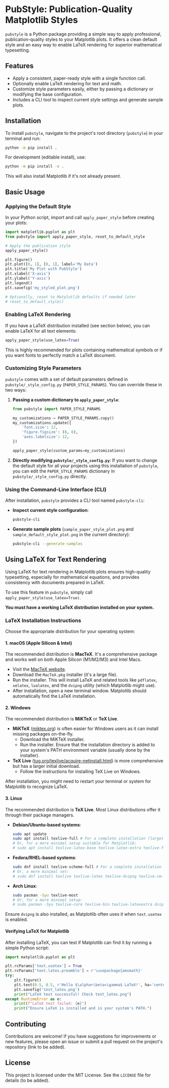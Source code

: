 # PubStyle: Publication-Quality Matplotlib Styles

`pubstyle` is a Python package providing a simple way to apply professional, publication-quality styles to your Matplotlib plots. It offers a clean default style and an easy way to enable LaTeX rendering for superior mathematical typesetting.

## Features

- Apply a consistent, paper-ready style with a single function call.
- Optionally enable LaTeX rendering for text and math.
- Customize style parameters easily, either by passing a dictionary or modifying the base configuration.
- Includes a CLI tool to inspect current style settings and generate sample plots.

## Installation

To install `pubstyle`, navigate to the project's root directory (`pubstyle`) in your terminal and run:

```bash
python -m pip install .
```

For development (editable install), use:

```bash
python -m pip install -e .
```

This will also install Matplotlib if it's not already present.

## Basic Usage

### Applying the Default Style

In your Python script, import and call `apply_paper_style` before creating your plots:

```python
import matplotlib.pyplot as plt
from pubstyle import apply_paper_style, reset_to_default_style

# Apply the publication style
apply_paper_style()

plt.figure()
plt.plot([0, 1], [0, 1], label='My Data')
plt.title('My Plot with PubStyle')
plt.xlabel('X-axis')
plt.ylabel('Y-axis')
plt.legend()
plt.savefig('my_styled_plot.png')

# Optionally, reset to Matplotlib defaults if needed later
# reset_to_default_style()
```

### Enabling LaTeX Rendering

If you have a LaTeX distribution installed (see section below), you can enable LaTeX for all text elements:

```python
apply_paper_style(use_latex=True)
```

This is highly recommended for plots containing mathematical symbols or if you want fonts to perfectly match a LaTeX document.

### Customizing Style Parameters

`pubstyle` comes with a set of default parameters defined in `pubstyle/_style_config.py` (`PAPER_STYLE_PARAMS`). You can override these in two ways:

1. **Passing a custom dictionary to `apply_paper_style`**:

    ```python
    from pubstyle import PAPER_STYLE_PARAMS

    my_customizations = PAPER_STYLE_PARAMS.copy()
    my_customizations.update({
        'font.size': 12,
        'figure.figsize': (8, 6),
        'axes.labelsize': 12,
    })

    apply_paper_style(custom_params=my_customizations)
    ```

2. **Directly modifying `pubstyle/_style_config.py`**:
    If you want to change the default style for all your projects using this installation of `pubstyle`, you can edit the `PAPER_STYLE_PARAMS` dictionary in `pubstyle/_style_config.py` directly.

### Using the Command-Line Interface (CLI)

After installation, `pubstyle` provides a CLI tool named `pubstyle-cli`:

- **Inspect current style configuration**:

    ```bash
    pubstyle-cli
    ```

- **Generate sample plots** (`sample_paper_style_plot.png` and `sample_default_style_plot.png` in the current directory):

    ```bash
    pubstyle-cli --generate-samples
    ```

## Using LaTeX for Text Rendering

Using LaTeX for text rendering in Matplotlib plots ensures high-quality typesetting, especially for mathematical equations, and provides consistency with documents prepared in LaTeX.

To use this feature in `pubstyle`, simply call `apply_paper_style(use_latex=True)`.

**You must have a working LaTeX distribution installed on your system.**

### LaTeX Installation Instructions

Choose the appropriate distribution for your operating system:

#### 1. macOS (Apple Silicon & Intel)

The recommended distribution is **MacTeX**. It's a comprehensive package and works well on both Apple Silicon (M1/M2/M3) and Intel Macs.

- Visit the [MacTeX website](https://www.tug.org/mactex/).
- Download the `MacTeX.pkg` installer (it's a large file).
- Run the installer. This will install LaTeX and related tools like `pdflatex`, `xelatex`, `lualatex`, and the `dvipng` utility (which Matplotlib might use).
- After installation, open a new terminal window. Matplotlib should automatically find the LaTeX installation.

#### 2. Windows

The recommended distribution is **MiKTeX** or **TeX Live**.

- **MiKTeX** ([miktex.org](https://miktex.org/)) is often easier for Windows users as it can install missing packages on-the-fly.
  - Download the MiKTeX installer.
  - Run the installer. Ensure that the installation directory is added to your system's PATH environment variable (usually done by the installer).
- **TeX Live** ([tug.org/texlive/acquire-netinstall.html](https://www.tug.org/texlive/acquire-netinstall.html)) is more comprehensive but has a larger initial download.
  - Follow the instructions for installing TeX Live on Windows.

After installation, you might need to restart your terminal or system for Matplotlib to recognize LaTeX.

#### 3. Linux

The recommended distribution is **TeX Live**. Most Linux distributions offer it through their package managers.

- **Debian/Ubuntu-based systems**:

    ```bash
    sudo apt update
    sudo apt install texlive-full # For a complete installation (large)
    # Or, for a more minimal setup suitable for Matplotlib:
    # sudo apt install texlive-latex-base texlive-latex-extra texlive-fonts-recommended dvipng cm-super
    ```

- **Fedora/RHEL-based systems**:

    ```bash
    sudo dnf install texlive-scheme-full # For a complete installation
    # Or, a more minimal set:
    # sudo dnf install texlive texlive-latex texlive-dvipng texlive-cm-super texlive-collection-fontsrecommended
    ```

- **Arch Linux**:

    ```bash
    sudo pacman -Syu texlive-most
    # Or, for a more minimal setup:
    # sudo pacman -Syu texlive-core texlive-bin texlive-latexextra dvipng
    ```

Ensure `dvipng` is also installed, as Matplotlib often uses it when `text.usetex` is enabled.

#### Verifying LaTeX for Matplotlib

After installing LaTeX, you can test if Matplotlib can find it by running a simple Python script:

```python
import matplotlib.pyplot as plt

plt.rcParams['text.usetex'] = True
plt.rcParams['text.latex.preamble'] = r'\usepackage{amsmath}'
try:
    plt.figure()
    plt.text(0.5, 0.5, r'Hello $\alpha+\beta=\gamma$ LaTeX!', ha='center')
    plt.savefig('test_latex.png')
    print("LaTeX test successful! Check test_latex.png")
except RuntimeError as e:
    print(f"LaTeX test failed: {e}")
    print("Ensure LaTeX is installed and in your system's PATH.")
```

## Contributing

Contributions are welcome! If you have suggestions for improvements or new features, please open an issue or submit a pull request on the project's repository (link to be added).

## License

This project is licensed under the MIT License. See the `LICENSE` file for details (to be added).
